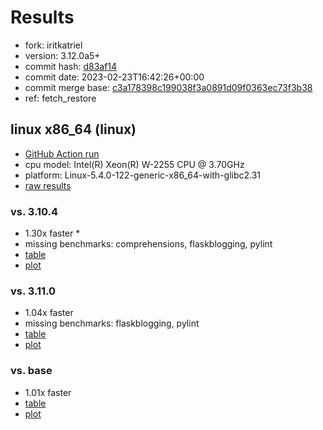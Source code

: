 # Results

- fork: iritkatriel
- version: 3.12.0a5+
- commit hash: [d83af14](https://github.com/iritkatriel/cpython/commit/d83af14)
- commit date: 2023-02-23T16:42:26+00:00
- commit merge base: [c3a178398c199038f3a0891d09f0363ec73f3b38](https://github.com/iritkatriel/cpython/commit/c3a178398c199038f3a0891d09f0363ec73f3b38)
- ref: fetch_restore

## linux x86_64 (linux)

- [GitHub Action run](https://github.com/faster-cpython/benchmarking/actions/runs/4254873871)
- cpu model: Intel(R) Xeon(R) W-2255 CPU @ 3.70GHz
- platform: Linux-5.4.0-122-generic-x86_64-with-glibc2.31
- [raw results](bm-20230223-linux-x86_64-iritkatriel-fetch_restore-3.12.0a5%2B-d83af14.json)

### vs. 3.10.4

- 1.30x faster \*
- missing benchmarks: comprehensions, flaskblogging, pylint
- [table](bm-20230223-linux-x86_64-iritkatriel-fetch_restore-3.12.0a5%2B-d83af14-vs-3.10.4.md)
- [plot](bm-20230223-linux-x86_64-iritkatriel-fetch_restore-3.12.0a5%2B-d83af14-vs-3.10.4.png)

### vs. 3.11.0

- 1.04x faster
- missing benchmarks: flaskblogging, pylint
- [table](bm-20230223-linux-x86_64-iritkatriel-fetch_restore-3.12.0a5%2B-d83af14-vs-3.11.0.md)
- [plot](bm-20230223-linux-x86_64-iritkatriel-fetch_restore-3.12.0a5%2B-d83af14-vs-3.11.0.png)

### vs. base

- 1.01x faster
- [table](bm-20230223-linux-x86_64-iritkatriel-fetch_restore-3.12.0a5%2B-d83af14-vs-base.md)
- [plot](bm-20230223-linux-x86_64-iritkatriel-fetch_restore-3.12.0a5%2B-d83af14-vs-base.png)

